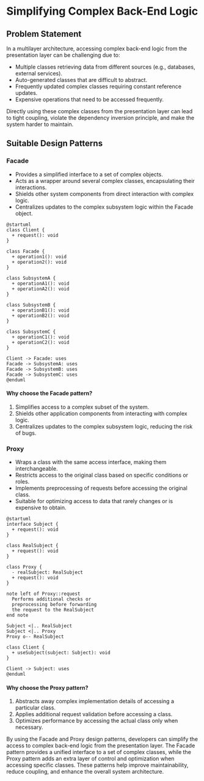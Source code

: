 # Simplifying Complex Back-End Logic

## Problem Statement

In a multilayer architecture, accessing complex back-end logic from the presentation layer can be challenging due to:

- Multiple classes retrieving data from different sources (e.g., databases, external services).
- Auto-generated classes that are difficult to abstract.
- Frequently updated complex classes requiring constant reference updates.
- Expensive operations that need to be accessed frequently.

Directly using these complex classes from the presentation layer can lead to tight coupling, violate the dependency inversion principle, and make the system harder to maintain.

## Suitable Design Patterns

### Facade

- Provides a simplified interface to a set of complex objects.
- Acts as a wrapper around several complex classes, encapsulating their interactions.
- Shields other system components from direct interaction with complex logic.
- Centralizes updates to the complex subsystem logic within the Facade object.

```plantuml
@startuml
class Client {
  + request(): void
}

class Facade {
  + operation1(): void
  + operation2(): void
}

class SubsystemA {
  + operationA1(): void
  + operationA2(): void
}

class SubsystemB {
  + operationB1(): void
  + operationB2(): void
}

class SubsystemC {
  + operationC1(): void
  + operationC2(): void
}

Client -> Facade: uses
Facade -> SubsystemA: uses
Facade -> SubsystemB: uses
Facade -> SubsystemC: uses
@enduml
```

#### Why choose the Facade pattern?

1. Simplifies access to a complex subset of the system.
2. Shields other application components from interacting with complex logic.
3. Centralizes updates to the complex subsystem logic, reducing the risk of bugs.

### Proxy

- Wraps a class with the same access interface, making them interchangeable.
- Restricts access to the original class based on specific conditions or roles.
- Implements preprocessing of requests before accessing the original class.
- Suitable for optimizing access to data that rarely changes or is expensive to obtain.

```plantuml
@startuml
interface Subject {
  + request(): void
}

class RealSubject {
  + request(): void
}

class Proxy {
  - realSubject: RealSubject
  + request(): void
}

note left of Proxy::request
  Performs additional checks or
  preprocessing before forwarding
  the request to the RealSubject
end note

Subject <|.. RealSubject
Subject <|.. Proxy
Proxy o-- RealSubject

class Client {
  + useSubject(subject: Subject): void
}

Client -> Subject: uses
@enduml
```

#### Why choose the Proxy pattern?

1. Abstracts away complex implementation details of accessing a particular class.
2. Applies additional request validation before accessing a class.
3. Optimizes performance by accessing the actual class only when necessary.

By using the Facade and Proxy design patterns, developers can simplify the access to complex back-end logic from the presentation layer. The Facade pattern provides a unified interface to a set of complex classes, while the Proxy pattern adds an extra layer of control and optimization when accessing specific classes. These patterns help improve maintainability, reduce coupling, and enhance the overall system architecture.
